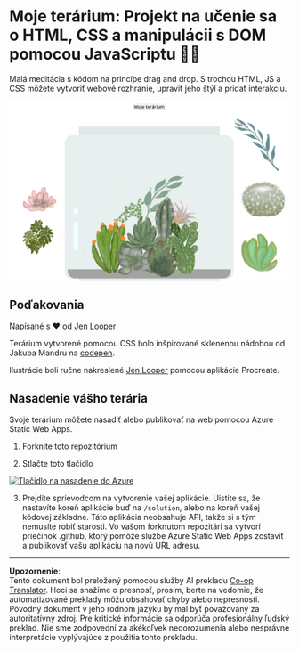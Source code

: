 <!--
CO_OP_TRANSLATOR_METADATA:
{
  "original_hash": "6329fbe8bd936068debd78cca6f09c0a",
  "translation_date": "2025-08-27T22:47:01+00:00",
  "source_file": "3-terrarium/solution/README.md",
  "language_code": "sk"
}
-->
# Moje terárium: Projekt na učenie sa o HTML, CSS a manipulácii s DOM pomocou JavaScriptu 🌵🌱

Malá meditácia s kódom na princípe drag and drop. S trochou HTML, JS a CSS môžete vytvoriť webové rozhranie, upraviť jeho štýl a pridať interakciu.

![moje terárium](../../../../translated_images/screenshot_gray.0c796099a1f9f25e40aa55ead81f268434c00af30d7092490759945eda63067d.sk.png)

## Poďakovania

Napísané s ♥️ od [Jen Looper](https://www.twitter.com/jenlooper)

Terárium vytvorené pomocou CSS bolo inšpirované sklenenou nádobou od Jakuba Mandru na [codepen](https://codepen.io/Rotarepmi/pen/rjpNZY).

Ilustrácie boli ručne nakreslené [Jen Looper](http://jenlooper.com) pomocou aplikácie Procreate.

## Nasadenie vášho terária

Svoje terárium môžete nasadiť alebo publikovať na web pomocou Azure Static Web Apps.

1. Forknite toto repozitórium

2. Stlačte toto tlačidlo

[![Tlačidlo na nasadenie do Azure](https://aka.ms/deploytoazurebutton)](https://portal.azure.com/?feature.customportal=false&WT.mc_id=academic-77807-sagibbon#create/Microsoft.StaticApp)

3. Prejdite sprievodcom na vytvorenie vašej aplikácie. Uistite sa, že nastavíte koreň aplikácie buď na `/solution`, alebo na koreň vašej kódovej základne. Táto aplikácia neobsahuje API, takže si s tým nemusíte robiť starosti. Vo vašom forknutom repozitári sa vytvorí priečinok .github, ktorý pomôže službe Azure Static Web Apps zostaviť a publikovať vašu aplikáciu na novú URL adresu.

---

**Upozornenie**:  
Tento dokument bol preložený pomocou služby AI prekladu [Co-op Translator](https://github.com/Azure/co-op-translator). Hoci sa snažíme o presnosť, prosím, berte na vedomie, že automatizované preklady môžu obsahovať chyby alebo nepresnosti. Pôvodný dokument v jeho rodnom jazyku by mal byť považovaný za autoritatívny zdroj. Pre kritické informácie sa odporúča profesionálny ľudský preklad. Nie sme zodpovední za akékoľvek nedorozumenia alebo nesprávne interpretácie vyplývajúce z použitia tohto prekladu.